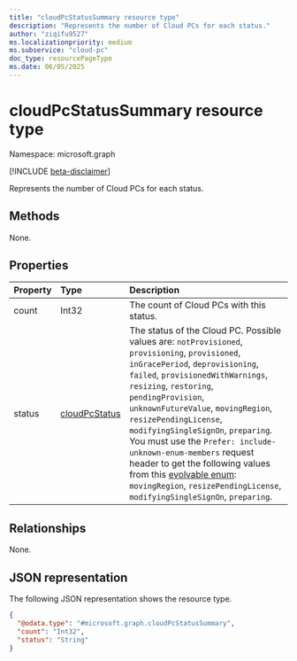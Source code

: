 ```yaml
---
title: "cloudPcStatusSummary resource type"
description: "Represents the number of Cloud PCs for each status."
author: "ziqifu9527"
ms.localizationpriority: medium
ms.subservice: "cloud-pc"
doc_type: resourcePageType
ms.date: 06/05/2025
---
```


# cloudPcStatusSummary resource type

Namespace: microsoft.graph

[!INCLUDE [beta-disclaimer](../../includes/beta-disclaimer.md)]

Represents the number of Cloud PCs for each status.

## Methods

None.

## Properties

|Property|Type|Description|
|:---|:---|:---|
|count|Int32|The count of Cloud PCs with this status.|
|status|[cloudPcStatus](../resources/cloudpc.md#cloudpcstatus-values)|The status of the Cloud PC. Possible values are: `notProvisioned`, `provisioning`, `provisioned`, `inGracePeriod`, `deprovisioning`, `failed`, `provisionedWithWarnings`, `resizing`, `restoring`, `pendingProvision`, `unknownFutureValue`, `movingRegion`, `resizePendingLicense`, `modifyingSingleSignOn`, `preparing`. You must use the `Prefer: include-unknown-enum-members` request header to get the following values from this [evolvable enum](/graph/best-practices-concept#handling-future-members-in-evolvable-enumerations): `movingRegion`, `resizePendingLicense`, `modifyingSingleSignOn`, `preparing`.|

## Relationships

None.

## JSON representation

The following JSON representation shows the resource type.
<!-- {
  "blockType": "resource",
  "@odata.type": "microsoft.graph.cloudPcStatusSummary"
}
-->

``` json
{
  "@odata.type": "#microsoft.graph.cloudPcStatusSummary",
  "count": "Int32",
  "status": "String"
}
```
